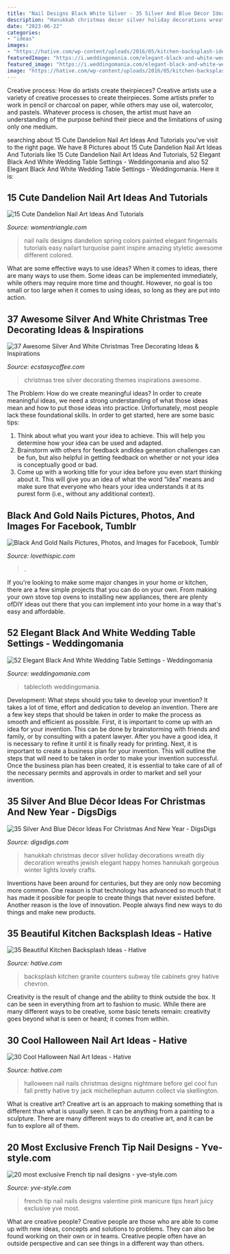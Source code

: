 ```yaml
---
title: "Nail Designs Black White Silver - 35 Silver And Blue Décor Ideas For Christmas And New Year"
description: "Hanukkah christmas decor silver holiday decorations wreath diy decoration wreaths jewish elegant happy homes hannukah gorgeous winter lights lovely crafts"
date: "2023-06-22"
categories:
- "ideas"
images:
- "https://hative.com/wp-content/uploads/2016/05/kitchen-backsplash-ideas/33-kitchen-backsplash-ideas.jpg"
featuredImage: "https://i.weddingomania.com/elegant-black-and-white-wedding-table-settings-14.jpg"
featured_image: "https://i.weddingomania.com/elegant-black-and-white-wedding-table-settings-14.jpg"
image: "https://hative.com/wp-content/uploads/2016/05/kitchen-backsplash-ideas/33-kitchen-backsplash-ideas.jpg"
---
```



Creative process: How do artists create theirpieces?
Creative artists use a variety of creative processes to create theirpieces. Some artists prefer to work in pencil or charcoal on paper, while others may use oil, watercolor, and pastels. Whatever process is chosen, the artist must have an understanding of the purpose behind their piece and the limitations of using only one medium.

	

		
searching about 15 Cute Dandelion Nail Art Ideas And Tutorials you've visit to the right page. We have 8 Pictures about 15 Cute Dandelion Nail Art Ideas And Tutorials like 15 Cute Dandelion Nail Art Ideas And Tutorials, 52 Elegant Black And White Wedding Table Settings - Weddingomania and also 52 Elegant Black And White Wedding Table Settings - Weddingomania. Here it is:
		
    
## 15 Cute Dandelion Nail Art Ideas And Tutorials

<img loading=lazy src="https://www.womentriangle.com/wp-content/uploads/2015/05/dandelion-nail-art-5.jpg" onerror="this.onerror=null;this.src='https://tse1.mm.bing.net/th?id=OIP.EcORPi59bJT3e4Evsq6QfQHaLK&amp;pid=15.1';" alt="15 Cute Dandelion Nail Art Ideas And Tutorials">

_Source: womentriangle.com_

>nail nails designs dandelion spring colors painted elegant fingernails tutorials easy nailart turquoise paint inspire amazing styletic awesome different colored. 

	

What are some effective ways to use ideas?
When it comes to ideas, there are many ways to use them. Some ideas can be implemented immediately, while others may require more time and thought. However, no goal is too small or too large when it comes to using ideas, so long as they are put into action.

    
## 37 Awesome Silver And White Christmas Tree Decorating Ideas &amp; Inspirations

<img loading=lazy src="https://i0.wp.com/www.ecstasycoffee.com/wp-content/uploads/2016/10/Christmas-Tree-Themes.jpg" onerror="this.onerror=null;this.src='https://tse2.mm.bing.net/th?id=OIP.WkVaWU82vQ4CXqMkB04miAAAAA&amp;pid=15.1';" alt="37 Awesome Silver And White Christmas Tree Decorating Ideas &amp; Inspirations">

_Source: ecstasycoffee.com_

>christmas tree silver decorating themes inspirations awesome. 

	

The Problem: How do we create meaningful ideas?
In order to create meaningful ideas, we need a strong understanding of what those ideas mean and how to put those ideas into practice. Unfortunately, most people lack these foundational skills. In order to get started, here are some basic tips: 
1. Think about what you want your idea to achieve. This will help you determine how your idea can be used and adapted. 
2. Brainstorm with others for feedback andIdea generation challenges can be fun, but also helpful in getting feedback on whether or not your idea is conceptually good or bad. 
3. Come up with a working title for your idea before you even start thinking about it. This will give you an idea of what the word “idea” means and make sure that everyone who hears your idea understands it at its purest form (i.e., without any additional context).

    
## Black And Gold Nails Pictures, Photos, And Images For Facebook, Tumblr

<img loading=lazy src="http://www.lovethispic.com/uploaded_images/146659-Black-And-Gold-Nails.jpg?1" onerror="this.onerror=null;this.src='https://tse1.mm.bing.net/th?id=OIP.odYADjKFTZt2llxIAEDRMgHaLI&amp;pid=15.1';" alt="Black And Gold Nails Pictures, Photos, and Images for Facebook, Tumblr">

_Source: lovethispic.com_

>. 

	

If you're looking to make some major changes in your home or kitchen, there are a few simple projects that you can do on your own. From making your own stove top ovens to installing new appliances, there are plenty ofDIY ideas out there that you can implement into your home in a way that's easy and affordable.

    
## 52 Elegant Black And White Wedding Table Settings - Weddingomania

<img loading=lazy src="https://i.weddingomania.com/elegant-black-and-white-wedding-table-settings-14.jpg" onerror="this.onerror=null;this.src='https://tse3.mm.bing.net/th?id=OIP.zUm3kilRz_KevB6ndTw1ngHaLH&amp;pid=15.1';" alt="52 Elegant Black And White Wedding Table Settings - Weddingomania">

_Source: weddingomania.com_

>tablecloth weddingomania. 

	

Development: What steps should you take to develop your invention?
It takes a lot of time, effort and dedication to develop an invention. There are a few key steps that should be taken in order to make the process as smooth and efficient as possible. First, it is important to come up with an idea for your invention. This can be done by brainstorming with friends and family, or by consulting with a patent lawyer. After you have a good idea, it is necessary to refine it until it is finally ready for printing. Next, it is important to create a business plan for your invention. This will outline the steps that will need to be taken in order to make your invention successful. Once the business plan has been created, it is essential to take care of all of the necessary permits and approvals in order to market and sell your invention.

    
## 35 Silver And Blue Décor Ideas For Christmas And New Year - DigsDigs

<img loading=lazy src="http://www.digsdigs.com/photos/charming-silver-and-blue-christmas-decor-ideas-23.jpg" onerror="this.onerror=null;this.src='https://tse2.mm.bing.net/th?id=OIP.xsspCEtaG62mRjHsWhLvogHaIe&amp;pid=15.1';" alt="35 Silver And Blue Décor Ideas For Christmas And New Year - DigsDigs">

_Source: digsdigs.com_

>hanukkah christmas decor silver holiday decorations wreath diy decoration wreaths jewish elegant happy homes hannukah gorgeous winter lights lovely crafts. 

	

Inventions have been around for centuries, but they are only now becoming more common. One reason is that technology has advanced so much that it has made it possible for people to create things that never existed before. Another reason is the love of innovation. People always find new ways to do things and make new products.

    
## 35 Beautiful Kitchen Backsplash Ideas - Hative

<img loading=lazy src="https://hative.com/wp-content/uploads/2016/05/kitchen-backsplash-ideas/33-kitchen-backsplash-ideas.jpg" onerror="this.onerror=null;this.src='https://tse4.mm.bing.net/th?id=OIP.YERiirIlq-tPbt-5KJQA4gHaLL&amp;pid=15.1';" alt="35 Beautiful Kitchen Backsplash Ideas - Hative">

_Source: hative.com_

>backsplash kitchen granite counters subway tile cabinets grey hative chevron. 

	

Creativity is the result of change and the ability to think outside the box. It can be seen in everything from art to fashion to music. While there are many different ways to be creative, some basic tenets remain: creativity goes beyond what is seen or heard; it comes from within.

    
## 30 Cool Halloween Nail Art Ideas - Hative

<img loading=lazy src="https://hative.com/wp-content/uploads/2014/10/halloween-nail-art-ideas/26-halloween-nail-art.jpg" onerror="this.onerror=null;this.src='https://tse4.mm.bing.net/th?id=OIP.2EapRS18s7e7ay7yV8i9CgHaJo&amp;pid=15.1';" alt="30 Cool Halloween Nail Art Ideas - Hative">

_Source: hative.com_

>halloween nail nails christmas designs nightmare before gel cool fun fall pretty hative try jack michellephan autumn collect via skellington. 

	

What is creative art?
Creative art is an approach to making something that is different than what is usually seen. It can be anything from a painting to a sculpture. There are many different ways to do creative art, and it can be fun to explore all of them.

    
## 20 Most Exclusive French Tip Nail Designs - Yve-style.com

<img loading=lazy src="http://yve-style.com/wp-content/uploads/2014/11/french-tip-nail-art.jpg" onerror="this.onerror=null;this.src='https://tse3.mm.bing.net/th?id=OIP.r6NbnKo34CejhB8uwA6CRgHaJ3&amp;pid=15.1';" alt="20 most exclusive French tip nail designs - yve-style.com">

_Source: yve-style.com_

>french tip nail nails designs valentine pink manicure tips heart juicy exclusive yve most. 

	

What are creative people?
Creative people are those who are able to come up with new ideas, concepts and solutions to problems. They can also be found working on their own or in teams. Creative people often have an outside perspective and can see things in a different way than others.

